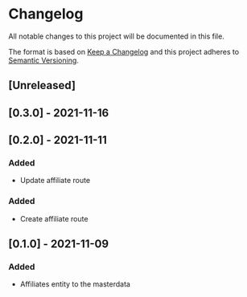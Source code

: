 # Changelog

All notable changes to this project will be documented in this file.

The format is based on [Keep a Changelog](http://keepachangelog.com/en/1.0.0/)
and this project adheres to [Semantic Versioning](http://semver.org/spec/v2.0.0.html).

## [Unreleased]

## [0.3.0] - 2021-11-16

## [0.2.0] - 2021-11-11

### Added

- Update affiliate route

### Added

- Create affiliate route

## [0.1.0] - 2021-11-09

### Added

- Affiliates entity to the masterdata
